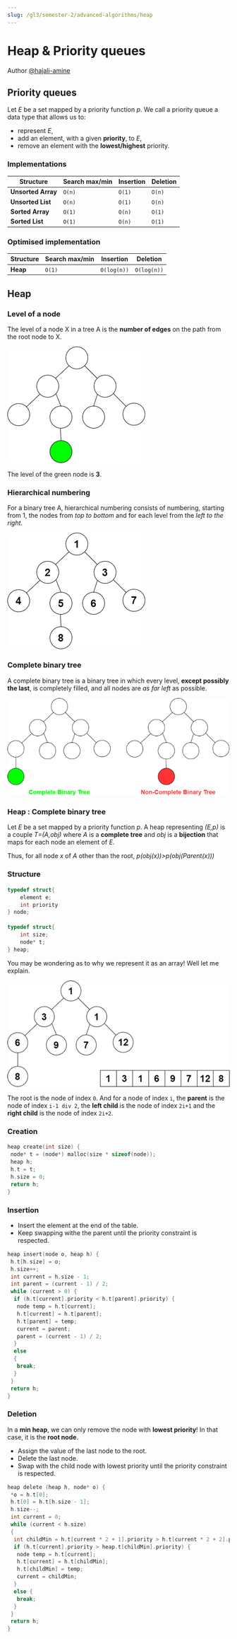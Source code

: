 ```yaml
---
slug: /gl3/semester-2/advanced-algorithms/heap
---
```


# Heap & Priority queues

Author [@hajali-amine](https://github.com/hajali-amine)

## Priority queues

Let _E_ be a set mapped by a priority function _p_. We call a priority queue a data type that allows us to:

- represent _E_,
- add an element, with a given **priority**, to _E_,
- remove an element with the **lowest/highest** priority.

### Implementations

| Structure          | Search max/min | Insertion | Deletion |
| ------------------ | -------------- | --------- | -------- |
| **Unsorted Array** | `O(n)`         | `O(1)`    | `O(n)`   |
| **Unsorted List**  | `O(n)`         | `O(1)`    | `O(n)`   |
| **Sorted Array**   | `O(1)`         | `O(n)`    | `O(1)`   |
| **Sorted List**    | `O(1)`         | `O(n)`    | `O(1)`   |

### Optimised implementation

| Structure | Search max/min | Insertion   | Deletion    |
| --------- | -------------- | ----------- | ----------- |
| **Heap**  | `O(1)`         | `O(log(n))` | `O(log(n))` |

## Heap

### Level of a node

The level of a node X in a tree A is the **number of edges** on the path from the root node to X.

![node_level](assets/node_level.png)

The level of the green node is **3**.

### Hierarchical numbering

For a binary tree A, hierarchical numbering consists of numbering, starting from 1, the nodes from _top to bottom_ and for each level from the _left to the right_.

![hier_numbering](assets/hier_numbering.png)

### Complete binary tree

A complete binary tree is a binary tree in which every level, **except possibly the last**, is completely filled, and all nodes are _as far left_ as possible.

![complete_tree](assets/complete_tree.png)

### Heap : Complete binary tree

Let _E_ be a set mapped by a priority function _p_. A heap representing _(E,p)_ is a couple _T=(A,obj)_ where _A_ is a **complete tree** and _obj_ is a **bijection** that maps for each node an element of _E_.

Thus, for all node _x_ of _A_ other than the root, _p(obj(x))>p(obj(Parent(x)))_

### Structure

```c
typedef struct{
    element e;
    int priority
} node;

typedef struct{
    int size;
    node* t;
} heap;
```

You may be wondering as to why we represent it as an array! Well let me explain.

![array](assets/array.png)

The root is the node of index `0`. And for a node of index `i`, the **parent** is the node of index `i-1 div 2`, the **left child** is the node of index `2i+1` and the **right child** is the node of index `2i+2`.

### Creation

```c
heap create(int size) {
 node* t = (node*) malloc(size * sizeof(node));
 heap h;
 h.t = t;
 h.size = 0;
 return h;
}
```

### Insertion

- Insert the element at the end of the table.
- Keep swapping withe the parent until the priority constraint is respected.

```c
heap insert(node o, heap h) {
 h.t[h.size] = o;
 h.size++;
 int current = h.size - 1;
 int parent = (current - 1) / 2;
 while (current > 0) {
  if (h.t[current].priority < h.t[parent].priority) {
   node temp = h.t[current];
   h.t[current] = h.t[parent];
   h.t[parent] = temp;
   current = parent;
   parent = (current - 1) / 2;
  }
  else
  {
   break;
  }
 }
 return h;
}
```

### Deletion

In a **min heap**, we can only remove the node with **lowest priority**! In that case, it is the **root node**.

- Assign the value of the last node to the root.
- Delete the last node.
- Swap with the child node with lowest priority until the priority constraint is respected.

```c
heap delete (heap h, node* o) {
 *o = h.t[0];
 h.t[0] = h.t[h.size - 1];
 h.size--;
 int current = 0;
 while (current < h.size)
 {
  int childMin = h.t[current * 2 + 1].priority > h.t[current * 2 + 2].priority ? current * 2 + 2 : current * 2 + 1;
  if (h.t[current].priority > heap.t[childMin].priority) {
   node temp = h.t[current];
   h.t[current] = h.t[childMin];
   h.t[childMin] = temp;
   current = childMin;
  }
  else {
   break;
  }
 }
 return h;
}
```
